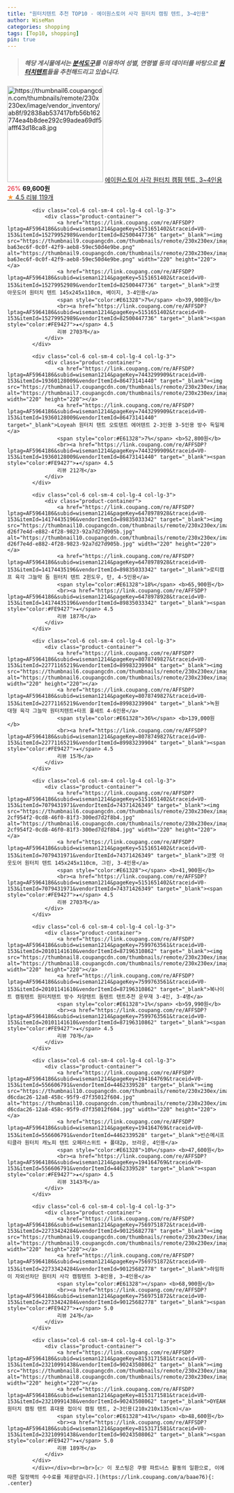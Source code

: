 ```yaml
---
title: "원터치텐트 추천 TOP10 - 에이원스토어 사각 원터치 캠핑 텐트, 3~4인용"
author: WiseMan
categories: shopping
tags: [Top10, shopping]
pin: true
---
```


> ##### 해당 게시물에서는 [**분석도구**](https://itemscout.io/)를 이용하여 **성별**, **연령별** 등의 데이터를 바탕으로 [**원터치텐트**](https://link.coupang.com/a/baae76)들을 추천해드리고 있습니다.
<div class="container"><div class="row">
            <div class="col-6 col-sm-4 col-lg-4 col-lg-3">
                <div class="product-container">
                    <a href="https://link.coupang.com/re/AFFSDP?lptag=AF5964186&subid=wiseman1214&pageKey=7899966474&traceid=V0-153&itemId=21647671173&vendorItemId=85316978295" target="_blank"><img src="https://thumbnail6.coupangcdn.com/thumbnails/remote/230x230ex/image/vendor_inventory/ab8f/92838ab537417bfb56b162774ea4b8dee292c99adea69df5afff43d18ca8.jpg" alt="https://thumbnail6.coupangcdn.com/thumbnails/remote/230x230ex/image/vendor_inventory/ab8f/92838ab537417bfb56b162774ea4b8dee292c99adea69df5afff43d18ca8.jpg" width="220" height="220"></a>
                    <a href="https://link.coupang.com/re/AFFSDP?lptag=AF5964186&subid=wiseman1214&pageKey=7899966474&traceid=V0-153&itemId=21647671173&vendorItemId=85316978295" target="_blank">에이원스토어 사각 원터치 캠핑 텐트, 3~4인용</a>
                    <span style="color:#E61328">26%</span> <b>69,600원</b>
                    <br><a href="https://link.coupang.com/re/AFFSDP?lptag=AF5964186&subid=wiseman1214&pageKey=7899966474&traceid=V0-153&itemId=21647671173&vendorItemId=85316978295" target="_blank"><span style="color:#FE9427">★</span> 4.5
                    리뷰 119개</a>
                </div>
            </div>
            
            <div class="col-6 col-sm-4 col-lg-4 col-lg-3">
                <div class="product-container">
                    <a href="https://link.coupang.com/re/AFFSDP?lptag=AF5964186&subid=wiseman1214&pageKey=5151651402&traceid=V0-153&itemId=15279952989&vendorItemId=82500447736" target="_blank"><img src="https://thumbnail9.coupangcdn.com/thumbnails/remote/230x230ex/image/retail/images/2961017987742450-ba63ec6f-0c0f-42f9-aeb8-59ec50d4e9be.png" alt="https://thumbnail9.coupangcdn.com/thumbnails/remote/230x230ex/image/retail/images/2961017987742450-ba63ec6f-0c0f-42f9-aeb8-59ec50d4e9be.png" width="220" height="220"></a>
                    <a href="https://link.coupang.com/re/AFFSDP?lptag=AF5964186&subid=wiseman1214&pageKey=5151651402&traceid=V0-153&itemId=15279952989&vendorItemId=82500447736" target="_blank">코멧 아웃도어 원터치 텐트 145x245x110cm, 베이지, 3-4인용</a>
                    <span style="color:#E61328">7%</span> <b>39,900원</b>
                    <br><a href="https://link.coupang.com/re/AFFSDP?lptag=AF5964186&subid=wiseman1214&pageKey=5151651402&traceid=V0-153&itemId=15279952989&vendorItemId=82500447736" target="_blank"><span style="color:#FE9427">★</span> 4.5
                    리뷰 2703개</a>
                </div>
            </div>
            
            <div class="col-6 col-sm-4 col-lg-4 col-lg-3">
                <div class="product-container">
                    <a href="https://link.coupang.com/re/AFFSDP?lptag=AF5964186&subid=wiseman1214&pageKey=7443299909&traceid=V0-153&itemId=19360128009&vendorItemId=86473141440" target="_blank"><img src="https://thumbnail7.coupangcdn.com/thumbnails/remote/230x230ex/image/vendor_inventory/5e39/f153ab808715cbe287529ce9205f8b616de6ab5b7c64cba6506bef9eab8c.jpeg" alt="https://thumbnail7.coupangcdn.com/thumbnails/remote/230x230ex/image/vendor_inventory/5e39/f153ab808715cbe287529ce9205f8b616de6ab5b7c64cba6506bef9eab8c.jpeg" width="220" height="220"></a>
                    <a href="https://link.coupang.com/re/AFFSDP?lptag=AF5964186&subid=wiseman1214&pageKey=7443299909&traceid=V0-153&itemId=19360128009&vendorItemId=86473141440" target="_blank">Loyeah 원터치 텐트 오토텐트 에어텐트 2-3인용 3-5인용 방수 독일제</a>
                    <span style="color:#E61328">7%</span> <b>52,800원</b>
                    <br><a href="https://link.coupang.com/re/AFFSDP?lptag=AF5964186&subid=wiseman1214&pageKey=7443299909&traceid=V0-153&itemId=19360128009&vendorItemId=86473141440" target="_blank"><span style="color:#FE9427">★</span> 4.5
                    리뷰 212개</a>
                </div>
            </div>
            
            <div class="col-6 col-sm-4 col-lg-4 col-lg-3">
                <div class="product-container">
                    <a href="https://link.coupang.com/re/AFFSDP?lptag=AF5964186&subid=wiseman1214&pageKey=6478978928&traceid=V0-153&itemId=14174435196&vendorItemId=89835033342" target="_blank"><img src="https://thumbnail10.coupangcdn.com/thumbnails/remote/230x230ex/image/retail/images/3098138319362697-d26f7e4d-e882-4f28-9823-92a7d27d905b.jpg" alt="https://thumbnail10.coupangcdn.com/thumbnails/remote/230x230ex/image/retail/images/3098138319362697-d26f7e4d-e882-4f28-9823-92a7d27d905b.jpg" width="220" height="220"></a>
                    <a href="https://link.coupang.com/re/AFFSDP?lptag=AF5964186&subid=wiseman1214&pageKey=6478978928&traceid=V0-153&itemId=14174435196&vendorItemId=89835033342" target="_blank">로티캠프 육각 그늘막 돔 원터치 텐트 2윈도우, 탄, 4-5인용</a>
                    <span style="color:#E61328">18%</span> <b>65,900원</b>
                    <br><a href="https://link.coupang.com/re/AFFSDP?lptag=AF5964186&subid=wiseman1214&pageKey=6478978928&traceid=V0-153&itemId=14174435196&vendorItemId=89835033342" target="_blank"><span style="color:#FE9427">★</span> 4.5
                    리뷰 187개</a>
                </div>
            </div>
            
            <div class="col-6 col-sm-4 col-lg-4 col-lg-3">
                <div class="product-container">
                    <a href="https://link.coupang.com/re/AFFSDP?lptag=AF5964186&subid=wiseman1214&pageKey=8078749827&traceid=V0-153&itemId=22771165219&vendorItemId=89983239904" target="_blank"><img src="https://thumbnail6.coupangcdn.com/thumbnails/remote/230x230ex/image/vendor_inventory/a072/e63327a8e220eafef860426805157684df2cd3f96c5cb1dfa4b014d876ac.jpg" alt="https://thumbnail6.coupangcdn.com/thumbnails/remote/230x230ex/image/vendor_inventory/a072/e63327a8e220eafef860426805157684df2cd3f96c5cb1dfa4b014d876ac.jpg" width="220" height="220"></a>
                    <a href="https://link.coupang.com/re/AFFSDP?lptag=AF5964186&subid=wiseman1214&pageKey=8078749827&traceid=V0-153&itemId=22771165219&vendorItemId=89983239904" target="_blank">녹원 대형 육각 그늘막 원터치텐트+타프 풀세트 4-6인용</a>
                    <span style="color:#E61328">36%</span> <b>139,000원</b>
                    <br><a href="https://link.coupang.com/re/AFFSDP?lptag=AF5964186&subid=wiseman1214&pageKey=8078749827&traceid=V0-153&itemId=22771165219&vendorItemId=89983239904" target="_blank"><span style="color:#FE9427">★</span> 4.5
                    리뷰 15개</a>
                </div>
            </div>
            
            <div class="col-6 col-sm-4 col-lg-4 col-lg-3">
                <div class="product-container">
                    <a href="https://link.coupang.com/re/AFFSDP?lptag=AF5964186&subid=wiseman1214&pageKey=5151651402&traceid=V0-153&itemId=7079431971&vendorItemId=74371426349" target="_blank"><img src="https://thumbnail6.coupangcdn.com/thumbnails/remote/230x230ex/image/retail/images/401151924872715-2cf954f2-0cd8-46f0-81f3-300ed7d2f8b4.jpg" alt="https://thumbnail6.coupangcdn.com/thumbnails/remote/230x230ex/image/retail/images/401151924872715-2cf954f2-0cd8-46f0-81f3-300ed7d2f8b4.jpg" width="220" height="220"></a>
                    <a href="https://link.coupang.com/re/AFFSDP?lptag=AF5964186&subid=wiseman1214&pageKey=5151651402&traceid=V0-153&itemId=7079431971&vendorItemId=74371426349" target="_blank">코멧 아웃도어 원터치 텐트 145x245x110cm, 그린, 3-4인용</a>
                    <span style="color:#E61328"></span> <b>41,900원</b>
                    <br><a href="https://link.coupang.com/re/AFFSDP?lptag=AF5964186&subid=wiseman1214&pageKey=5151651402&traceid=V0-153&itemId=7079431971&vendorItemId=74371426349" target="_blank"><span style="color:#FE9427">★</span> 4.5
                    리뷰 2703개</a>
                </div>
            </div>
            
            <div class="col-6 col-sm-4 col-lg-4 col-lg-3">
                <div class="product-container">
                    <a href="https://link.coupang.com/re/AFFSDP?lptag=AF5964186&subid=wiseman1214&pageKey=7599763561&traceid=V0-153&itemId=20101141610&vendorItemId=87196310862" target="_blank"><img src="https://thumbnail8.coupangcdn.com/thumbnails/remote/230x230ex/image/vendor_inventory/08ef/0d36b0cb83067623f82d4753b42e16fd68e856596ee32cee2472003e7f43.png" alt="https://thumbnail8.coupangcdn.com/thumbnails/remote/230x230ex/image/vendor_inventory/08ef/0d36b0cb83067623f82d4753b42e16fd68e856596ee32cee2472003e7f43.png" width="220" height="220"></a>
                    <a href="https://link.coupang.com/re/AFFSDP?lptag=AF5964186&subid=wiseman1214&pageKey=7599763561&traceid=V0-153&itemId=20101141610&vendorItemId=87196310862" target="_blank">복나이트 캠핑텐트 원터치텐트 방수 차양텐트 돔텐트 텐트추천 운무재 3-4인, 3-4명</a>
                    <span style="color:#E61328">1%</span> <b>59,990원</b>
                    <br><a href="https://link.coupang.com/re/AFFSDP?lptag=AF5964186&subid=wiseman1214&pageKey=7599763561&traceid=V0-153&itemId=20101141610&vendorItemId=87196310862" target="_blank"><span style="color:#FE9427">★</span> 4.5
                    리뷰 70개</a>
                </div>
            </div>
            
            <div class="col-6 col-sm-4 col-lg-4 col-lg-3">
                <div class="product-container">
                    <a href="https://link.coupang.com/re/AFFSDP?lptag=AF5964186&subid=wiseman1214&pageKey=194164769&traceid=V0-153&itemId=556606791&vendorItemId=4462339528" target="_blank"><img src="https://thumbnail10.coupangcdn.com/thumbnails/remote/230x230ex/image/retail/images/6225419337104341-d6cdac26-12a8-458c-95f9-d7f35012f604.jpg" alt="https://thumbnail10.coupangcdn.com/thumbnails/remote/230x230ex/image/retail/images/6225419337104341-d6cdac26-12a8-458c-95f9-d7f35012f604.jpg" width="220" height="220"></a>
                    <a href="https://link.coupang.com/re/AFFSDP?lptag=AF5964186&subid=wiseman1214&pageKey=194164769&traceid=V0-153&itemId=556606791&vendorItemId=4462339528" target="_blank">빈슨메시프 티클라 원터치 캐노피 텐트 오페라스위트 + 폴대2p, 브라운, 4인용</a>
                    <span style="color:#E61328">10%</span> <b>47,600원</b>
                    <br><a href="https://link.coupang.com/re/AFFSDP?lptag=AF5964186&subid=wiseman1214&pageKey=194164769&traceid=V0-153&itemId=556606791&vendorItemId=4462339528" target="_blank"><span style="color:#FE9427">★</span> 4.5
                    리뷰 3143개</a>
                </div>
            </div>
            
            <div class="col-6 col-sm-4 col-lg-4 col-lg-3">
                <div class="product-container">
                    <a href="https://link.coupang.com/re/AFFSDP?lptag=AF5964186&subid=wiseman1214&pageKey=7569751872&traceid=V0-153&itemId=22733424284&vendorItemId=90125682778" target="_blank"><img src="https://thumbnail9.coupangcdn.com/thumbnails/remote/230x230ex/image/vendor_inventory/c5f7/86e84693ecb753c8c1d7ae99d54adf34c3a6d40293f0fd0601c6954813fa.jpg" alt="https://thumbnail9.coupangcdn.com/thumbnails/remote/230x230ex/image/vendor_inventory/c5f7/86e84693ecb753c8c1d7ae99d54adf34c3a6d40293f0fd0601c6954813fa.jpg" width="220" height="220"></a>
                    <a href="https://link.coupang.com/re/AFFSDP?lptag=AF5964186&subid=wiseman1214&pageKey=7569751872&traceid=V0-153&itemId=22733424284&vendorItemId=90125682778" target="_blank">하임하이 자외선차단 원터치 사각 캠핑텐트 3~8인용, 3~4인용</a>
                    <span style="color:#E61328"></span> <b>68,900원</b>
                    <br><a href="https://link.coupang.com/re/AFFSDP?lptag=AF5964186&subid=wiseman1214&pageKey=7569751872&traceid=V0-153&itemId=22733424284&vendorItemId=90125682778" target="_blank"><span style="color:#FE9427">★</span> 5.0
                    리뷰 24개</a>
                </div>
            </div>
            
            <div class="col-6 col-sm-4 col-lg-4 col-lg-3">
                <div class="product-container">
                    <a href="https://link.coupang.com/re/AFFSDP?lptag=AF5964186&subid=wiseman1214&pageKey=8153171581&traceid=V0-153&itemId=23210991438&vendorItemId=90243508062" target="_blank"><img src="https://thumbnail8.coupangcdn.com/thumbnails/remote/230x230ex/image/vendor_inventory/3f5e/2b8e7fa572b7873e58f25a79129e79327959b7a0363512f04290bca31830.jpg" alt="https://thumbnail8.coupangcdn.com/thumbnails/remote/230x230ex/image/vendor_inventory/3f5e/2b8e7fa572b7873e58f25a79129e79327959b7a0363512f04290bca31830.jpg" width="220" height="220"></a>
                    <a href="https://link.coupang.com/re/AFFSDP?lptag=AF5964186&subid=wiseman1214&pageKey=8153171581&traceid=V0-153&itemId=23210991438&vendorItemId=90243508062" target="_blank">OYEAH 원터치 캠핑 텐트 휴대용 접이식 캠핑 텐트, 2~3인용(210x210x135cm)</a>
                    <span style="color:#E61328">41%</span> <b>48,600원</b>
                    <br><a href="https://link.coupang.com/re/AFFSDP?lptag=AF5964186&subid=wiseman1214&pageKey=8153171581&traceid=V0-153&itemId=23210991438&vendorItemId=90243508062" target="_blank"><span style="color:#FE9427">★</span> 5.0
                    리뷰 189개</a>
                </div>
            </div>
            </div></div><br><br>[👉 이 포스팅은 쿠팡 파트너스 활동의 일환으로, 이에 따른 일정액의 수수료를 제공받습니다.](https://link.coupang.com/a/baae76){: .center}